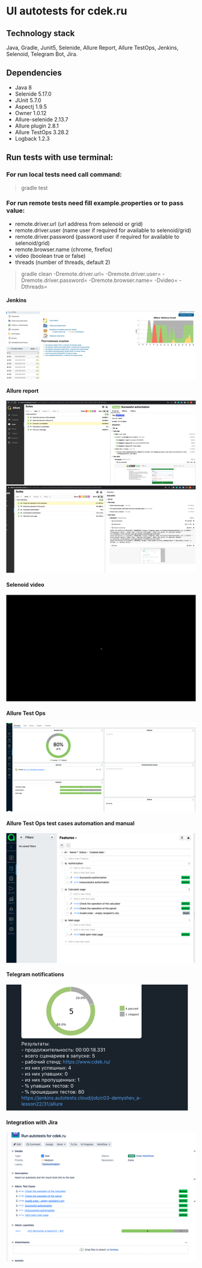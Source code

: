# UI autotests for cdek.ru 

## Technology stack
Java, Gradle, Junit5, Selenide, Allure Report, Allure TestOps, Jenkins, Selenoid, Telegram Bot, Jira.

## Dependencies
* Java 8
* Selenide 5.17.0
* JUnit 5.7.0
* Aspectj 1.9.5
* Owner 1.0.12
* Allure-selenide 2.13.7
* Allure plugin 2.8.1
* Allure TestOps 3.28.2
* Logback 1.2.3

## Run tests with use terminal:

### For run local tests need call command:

> gradle test

### For run remote tests need fill example.properties or to pass value:

* remote.driver.url (url address from selenoid or grid)
* remote.driver.user (name user if required for available to selenoid/grid)
* remote.driver.password (password user if required for available to selenoid/grid)
* remote.browser.name (chrome, firefox)
* video (boolean true or false)
* threads (number of threads, default 2)

> gradle clean -Dremote.driver.url= -Dremote.driver.user= -Dremote.driver.password= -Dremote.browser.name= -Dvideo= -Dthreads=

#### Jenkins
![Jenkins](src/test/resources/images/Jenkins.png)

#### Allure report
![Allure](src/test/resources/images/AllureReport1.png)
![Allure2](src/test/resources/images/AllureReport2.png)

#### Selenoid video
![SelenoidGif](src/test/resources/images/SelenoidGif.gif)

#### Allure Test Ops
![AllureTestOps](src/test/resources/images/AllureTestOps.png)

#### Allure Test Ops test cases automation and manual
![AllureTestOpsTestCases](src/test/resources/images/AllureTestOpsTestCases.png)

#### Telegram notifications
![Telegram1](src/test/resources/images/Telegram.jpg)

#### Integration with Jira
![Jira](src/test/resources/images/Jira.png)